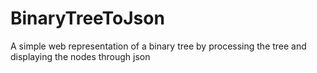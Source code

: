 # BinaryTreeToJson
A simple web representation of a binary tree by processing the tree and displaying the nodes through json
